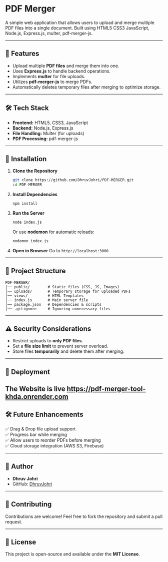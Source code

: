 # PDF Merger 

A simple web application that allows users to upload and merge multiple PDF files into a single document. Built using HTML5 CSS3 JavaScript, Node.js, Express.js, multer, pdf-merger-js.

---

## 🚀 Features
- Upload multiple **PDF files** and merge them into one.
- Uses **Express.js** to handle backend operations.
- Implements **multer** for file uploads.
- Utilizes **pdf-merger-js** to merge PDFs.
- Automatically deletes temporary files after merging to optimize storage.

---

## 🛠️ Tech Stack
- **Frontend:** HTML5, CSS3, JavaScript
- **Backend:** Node.js, Express.js
- **File Handling:** Multer (for uploads)
- **PDF Processing:** pdf-merger-js

---

## 📌 Installation
1. **Clone the Repository**
   ```sh
   git clone https://github.com/DhruvJohri/PDF-MERGER.git
   cd PDF-MERGER
   ```
2. **Install Dependencies**
   ```sh
   npm install
   ```
3. **Run the Server**
   ```sh
   node index.js
   ```
   Or use **nodemon** for automatic reloads:
   ```sh
   nodemon index.js
   ```

4. **Open in Browser**
   Go to `http://localhost:3000`

---

## 📂 Project Structure
```
PDF-MERGER/
│── public/        # Static files (CSS, JS, Images)
│── uploads/       # Temporary storage for uploaded PDFs
│── views/         # HTML Templates
│── index.js       # Main server file
│── package.json   # Dependencies & scripts
│── .gitignore     # Ignoring unnecessary files
```

---

## ⚠️ Security Considerations
- Restrict uploads to **only PDF files**.
- Set a **file size limit** to prevent server overload.
- Store files **temporarily** and delete them after merging.

---

## 🚀 Deployment
The Website is live https://pdf-merger-tool-khda.onrender.com
---

## 🛠️ Future Enhancements
✅ Drag & Drop file upload support  
✅ Progress bar while merging  
✅ Allow users to reorder PDFs before merging  
✅ Cloud storage integration (AWS S3, Firebase)  

---

## 📝 Author
- **Dhruv Johri**
- GitHub: [DhruvJohri](https://github.com/DhruvJohri)

---

## 🎯 Contributing
Contributions are welcome! Feel free to fork the repository and submit a pull request.

---

## 📜 License
This project is open-source and available under the **MIT License**.


